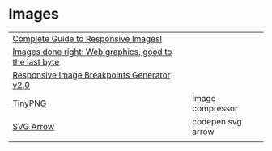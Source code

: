 # Images

|  |  |
| :--- | :--- |
| [Complete Guide to Responsive Images!](https://medium.com/@elad/a-complete-guide-for-responsive-images-b13db359c6c7) |  |
| [Images done right: Web graphics, good to the last byte](https://evilmartians.com/chronicles/images-done-right-web-graphics-good-to-the-last-byte-optimization-techniques) |  |
| [Responsive Image Breakpoints Generator v2.0](https://www.responsivebreakpoints.com/) |  |
| [TinyPNG](https://tinypng.com/) | Image compressor |
| [SVG Arrow](https://codepen.io/johnpdang/pen/XWWxmPq) | codepen svg arrow |
|  |  |



